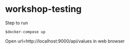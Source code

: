 # workshop-testing

Step to run
```
$docker-compose up
```

Open url=http://localhost:9000/api/values in web browser
